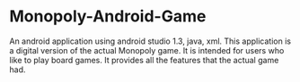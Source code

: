 # Monopoly-Android-Game

An android application using android studio 1.3, java, xml. This application is a digital version of the actual Monopoly game. It is intended for users who like to play board games. It provides all the features that the actual game had.
